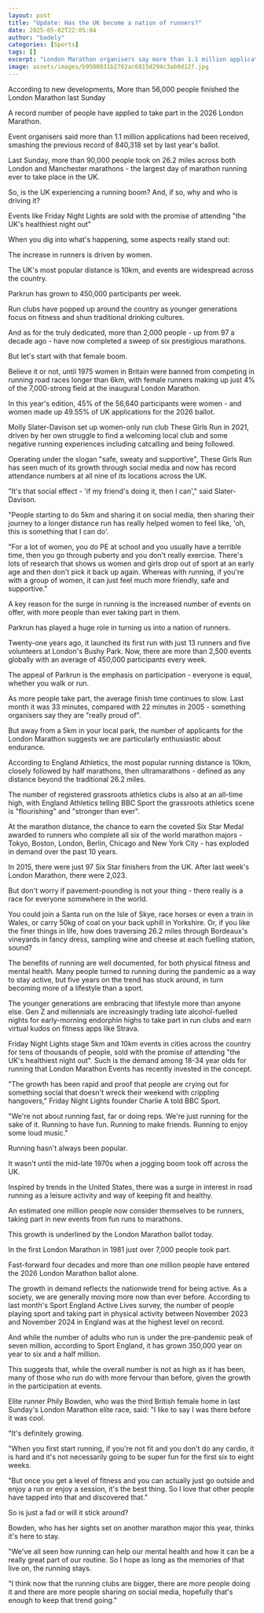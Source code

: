 ```yaml
---
layout: post
title: "Update: Has the UK become a nation of runners?"
date: 2025-05-02T22:05:04
author: "badely"
categories: [Sports]
tags: []
excerpt: "London Marathon organisers say more than 1.1 million applications have been received for 2026, smashing the record of 840,318 set by last year's ballo"
image: assets/images/b9580831b2702ac6815d294c3ab0d12f.jpg
---
```


According to new developments, More than 56,000 people finished the London Marathon last Sunday

A record number of people have applied to take part in the 2026 London Marathon.

Event organisers said more than 1.1 million applications had been received, smashing the previous record of 840,318 set by last year's ballot.

Last Sunday, more than 90,000 people took on 26.2 miles across both London and Manchester marathons - the largest day of marathon running ever to take place in the UK.

So, is the UK experiencing a running boom? And, if so, why and who is driving it?

Events like Friday Night Lights are sold with the promise of attending "the UK's healthiest night out"

When you dig into what's happening, some aspects really stand out:

The increase in runners is driven by women.

The UK's most popular distance is 10km, and events are widespread across the country.

Parkrun has grown to 450,000 participants per week.

Run clubs have popped up around the country as younger generations focus on fitness and shun traditional drinking cultures.

And as for the truly dedicated, more than 2,000 people - up from 97 a decade ago - have now completed a sweep of six prestigious marathons.

But let's start with that female boom.

Believe it or not, until 1975 women in Britain were banned from competing in running road races longer than 6km, with female runners making up just 4% of the 7,000-strong field at the inaugural London Marathon.

In this year's edition, 45% of the 56,640 participants were women - and women made up 49.55% of UK applications for the 2026 ballot.

Molly Slater-Davison set up women-only run club These Girls Run in 2021, driven by her own struggle to find a welcoming local club and some negative running experiences including catcalling and being followed.

Operating under the slogan "safe, sweaty and supportive", These Girls Run has seen much of its growth through social media and now has record attendance numbers at all nine of its locations across the UK.

"It's that social effect - 'if my friend's doing it, then I can'," said Slater-Davison. 

"People starting to do 5km and sharing it on social media, then sharing their journey to a longer distance run has really helped women to feel like, 'oh, this is something that I can do'.

"For a lot of women, you do PE at school and you usually have a terrible time, then you go through puberty and you don't really exercise. There's lots of research that shows us women and girls drop out of sport at an early age and then don't pick it back up again. Whereas with running, if you're with a group of women, it can just feel much more friendly, safe and supportive."

A key reason for the surge in running is the increased number of events on offer, with more people than ever taking part in them.

Parkrun has played a huge role in turning us into a nation of runners.

Twenty-one years ago, it launched its first run with just 13 runners and five volunteers at London's Bushy Park. Now, there are more than 2,500 events globally with an average of 450,000 participants every week.

The appeal of Parkrun is the emphasis on participation - everyone is equal, whether you walk or run.

As more people take part, the average finish time continues to slow. Last month it was 33 minutes, compared with 22 minutes in 2005 - something organisers say they are "really proud of".

But away from a 5km in your local park, the number of applicants for the London Marathon suggests we are particularly enthusiastic about endurance.

According to England Athletics, the most popular running distance is 10km, closely followed by half marathons, then ultramarathons - defined as any distance beyond the traditional 26.2 miles.

The number of registered grassroots athletics clubs is also at an all-time high, with England Athletics telling BBC Sport the grassroots athletics scene is "flourishing" and "stronger than ever".

At the marathon distance, the chance to earn the coveted Six Star Medal awarded to runners who complete all six of the world marathon majors - Tokyo, Boston, London, Berlin, Chicago and New York City - has exploded in demand over the past 10 years.

In 2015, there were just 97 Six Star finishers from the UK. After last week's London Marathon, there were 2,023.

But don't worry if pavement-pounding is not your thing - there really is a race for everyone somewhere in the world.

You could join a Santa run on the Isle of Skye, race horses or even a train in Wales, or carry 50kg of coal on your back uphill in Yorkshire. Or, if you like the finer things in life, how does traversing 26.2 miles through Bordeaux's vineyards in fancy dress, sampling wine and cheese at each fuelling station, sound?

The benefits of running are well documented, for both physical fitness and mental health. Many people turned to running during the pandemic as a way to stay active, but five years on the trend has stuck around, in turn becoming more of a lifestyle than a sport.

The younger generations are embracing that lifestyle more than anyone else. Gen Z and millennials are increasingly trading late alcohol-fuelled nights for early-morning endorphin highs to take part in run clubs and earn virtual kudos on fitness apps like Strava.

Friday Night Lights stage 5km and 10km events in cities across the country for tens of thousands of people, sold with the promise of attending "the UK's healthiest night out". Such is the demand among 18-34 year olds for running that London Marathon Events has recently invested in the concept.

"The growth has been rapid and proof that people are crying out for something social that doesn't wreck their weekend with crippling hangovers," Friday Night Lights founder Charlie A told BBC Sport. 

"We're not about running fast, far or doing reps. We're just running for the sake of it. Running to have fun. Running to make friends. Running to enjoy some loud music."

Running hasn't always been popular.

It wasn't until the mid-late 1970s when a jogging boom took off across the UK.

Inspired by trends in the United States, there was a surge in interest in road running as a leisure activity and way of keeping fit and healthy.

An estimated one million people now consider themselves to be runners, taking part in new events from fun runs to marathons.

This growth is underlined by the London Marathon ballot today. 

In the first London Marathon in 1981 just over 7,000 people took part.

Fast-forward four decades and more than one million people have entered the 2026 London Marathon ballot alone.

The growth in demand reflects the nationwide trend for being active. As a society, we are generally moving more now than ever before. According to last month's Sport England Active Lives survey, the number of people playing sport and taking part in physical activity between November 2023 and November 2024 in England was at the highest level on record.

And while the number of adults who run is under the pre-pandemic peak of seven million, according to Sport England, it has grown 350,000 year on year to six and a half million.

This suggests that, while the overall number is not as high as it has been, many of those who run do with more fervour than before, given the growth in the participation at events.

Elite runner Phily Bowden, who was the third British female home in last Sunday's London Marathon elite race, said: "I like to say I was there before it was cool.

"It's definitely growing.

"When you first start running, if you're not fit and you don't do any cardio, it is hard and it's not necessarily going to be super fun for the first six to eight weeks.

"But once you get a level of fitness and you can actually just go outside and enjoy a run or enjoy a session, it's the best thing. So I love that other people have tapped into that and discovered that."

So is just a fad or will it stick around?

Bowden, who has her sights set on another marathon major this year, thinks it's here to stay.

"We've all seen how running can help our mental health and how it can be a really great part of our routine. So I hope as long as the memories of that live on, the running stays.

"I think now that the running clubs are bigger, there are more people doing it and there are more people sharing on social media, hopefully that's enough to keep that trend going."

